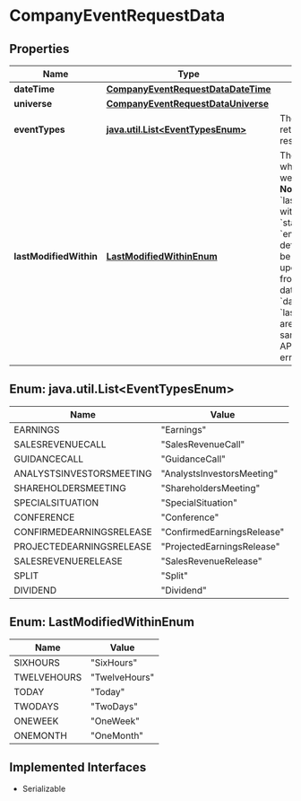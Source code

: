 

# CompanyEventRequestData


## Properties

Name | Type | Description | Notes
------------ | ------------- | ------------- | -------------
**dateTime** | [**CompanyEventRequestDataDateTime**](CompanyEventRequestDataDateTime.md) |  |  [optional]
**universe** | [**CompanyEventRequestDataUniverse**](CompanyEventRequestDataUniverse.md) |  |  [optional]
**eventTypes** | [**java.util.List&lt;EventTypesEnum&gt;**](#java.util.List&lt;EventTypesEnum&gt;) | The type of events returned in the response |  [optional]
**lastModifiedWithin** | [**LastModifiedWithinEnum**](#LastModifiedWithinEnum) | The duration within which the events were last modified.  **Note 1:** When using &#x60;lastModifiedWithin&#x60; without providing &#x60;startDate&#x60; or &#x60;endDate&#x60;, the default period will be the previous and upcoming 45 days from the current date.  **Note 2:** If both &#x60;dateTime&#x60; and &#x60;lastModifiedWithin&#x60; are provided in the same request, the API will return an error.  |  [optional]



## Enum: java.util.List&lt;EventTypesEnum&gt;

Name | Value
---- | -----
EARNINGS | &quot;Earnings&quot;
SALESREVENUECALL | &quot;SalesRevenueCall&quot;
GUIDANCECALL | &quot;GuidanceCall&quot;
ANALYSTSINVESTORSMEETING | &quot;AnalystsInvestorsMeeting&quot;
SHAREHOLDERSMEETING | &quot;ShareholdersMeeting&quot;
SPECIALSITUATION | &quot;SpecialSituation&quot;
CONFERENCE | &quot;Conference&quot;
CONFIRMEDEARNINGSRELEASE | &quot;ConfirmedEarningsRelease&quot;
PROJECTEDEARNINGSRELEASE | &quot;ProjectedEarningsRelease&quot;
SALESREVENUERELEASE | &quot;SalesRevenueRelease&quot;
SPLIT | &quot;Split&quot;
DIVIDEND | &quot;Dividend&quot;



## Enum: LastModifiedWithinEnum

Name | Value
---- | -----
SIXHOURS | &quot;SixHours&quot;
TWELVEHOURS | &quot;TwelveHours&quot;
TODAY | &quot;Today&quot;
TWODAYS | &quot;TwoDays&quot;
ONEWEEK | &quot;OneWeek&quot;
ONEMONTH | &quot;OneMonth&quot;


## Implemented Interfaces

* Serializable


